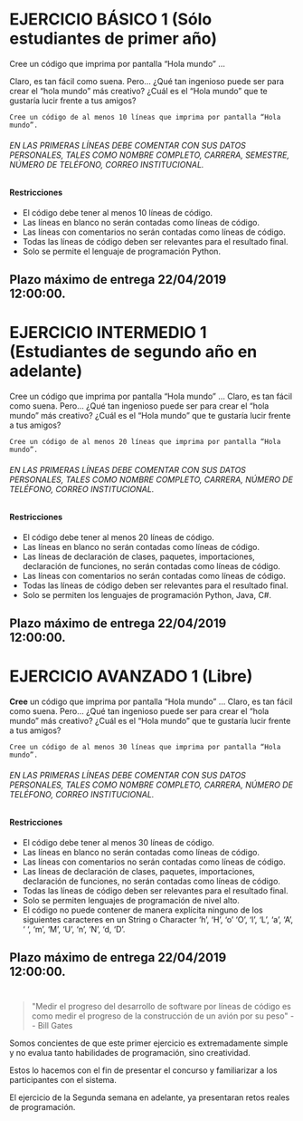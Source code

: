 # EJERCICIO BÁSICO 1 (Sólo estudiantes de primer año)

Cree un código que imprima por pantalla “Hola mundo” …

Claro, es tan fácil como suena. Pero… ¿Qué tan ingenioso puede ser para crear el “hola mundo” más creativo? ¿Cuál es el “Hola mundo” que te gustaría lucir frente a tus amigos?

`Cree un código de al menos 10 líneas que imprima por pantalla “Hola mundo”.`
###### *EN LAS PRIMERAS LÍNEAS DEBE COMENTAR CON SUS DATOS PERSONALES, TALES COMO NOMBRE COMPLETO, CARRERA, SEMESTRE, NÚMERO DE TELÉFONO, CORREO INSTITUCIONAL.*

#### Restricciones

* El código debe tener al menos 10 líneas de código.
* Las líneas en blanco no serán contadas como líneas de código.
* Las líneas con comentarios no serán contadas como líneas de código.
* Todas las líneas de código deben ser relevantes para el resultado final.
* Solo se permite el lenguaje de programación Python.

## Plazo máximo de entrega 22/04/2019 12:00:00. 

# EJERCICIO INTERMEDIO 1 (Estudiantes de segundo año en adelante)

Cree un código que imprima por pantalla “Hola mundo” …
Claro, es tan fácil como suena. Pero… ¿Qué tan ingenioso puede ser para crear el “hola mundo” más creativo? ¿Cuál es el “Hola mundo” que te gustaría lucir frente a tus amigos?

`Cree un código de al menos 20 líneas que imprima por pantalla “Hola mundo”.
`
###### *EN LAS PRIMERAS LÍNEAS DEBE COMENTAR CON SUS DATOS PERSONALES, TALES COMO NOMBRE COMPLETO, CARRERA, NÚMERO DE TELÉFONO, CORREO INSTITUCIONAL.*

#### Restricciones

* El código debe tener al menos 20 líneas de código.
* Las líneas en blanco no serán contadas como líneas de código.
* Las líneas de declaración de clases, paquetes, importaciones, declaración de funciones, no serán contadas como líneas de código.
* Las líneas con comentarios no serán contadas como líneas de código.
* Todas las líneas de código deben ser relevantes para el resultado final.
* Solo se permiten los lenguajes de programación Python, Java, C#.

## Plazo máximo de entrega 22/04/2019 12:00:00. 

# EJERCICIO AVANZADO 1 (Libre)

**Cree** un código que imprima por pantalla “Hola mundo” …
Claro, es tan fácil como suena. Pero… ¿Qué tan ingenioso puede ser para crear el “hola mundo” más creativo? ¿Cuál es el “Hola mundo” que te gustaría lucir frente a tus amigos?

`Cree un código de al menos 30 líneas que imprima por pantalla “Hola mundo”.
`
###### *EN LAS PRIMERAS LÍNEAS DEBE COMENTAR CON SUS DATOS PERSONALES, TALES COMO NOMBRE COMPLETO, CARRERA, NÚMERO DE TELÉFONO, CORREO INSTITUCIONAL.*

#### Restricciones
* El código debe tener al menos 30 líneas de código.
* Las líneas en blanco no serán contadas como líneas de código.
* Las líneas con comentarios no serán contadas como líneas de código.
* Las líneas de declaración de clases, paquetes, importaciones, declaración de funciones, no serán contadas como líneas de código.
* Todas las líneas de código deben ser relevantes para el resultado final.
* Solo se permiten lenguajes de programación de nivel alto.
* El código no puede contener de manera explícita ninguno de los siguientes caracteres en un String o Character
‘h’, ‘H’, ‘o’ ‘O’, ‘l’, ‘L’, ‘a’, ‘A’, ‘ ‘, ‘m’, ‘M’, ‘U’, ‘n’, ‘N’, ‘d, ‘D’.

## Plazo máximo de entrega 22/04/2019 12:00:00. 


#
#
#
#

> "Medir el progreso del desarrollo de software por líneas de código es como medir el progreso de la construcción de un avión por su peso"
  -- Bill Gates
  
Somos concientes de que este primer ejercicio es extremadamente simple y no evalua tanto habilidades de programación, sino creatividad.
 
 Estos lo hacemos con el fin de presentar el concurso y familiarizar a los participantes con el sistema.
 
 El ejercicio de la Segunda semana en adelante, ya presentaran retos reales de programación.
